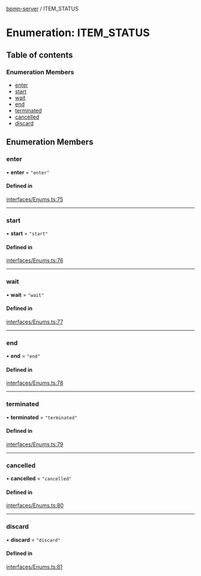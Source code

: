 [bpmn-server](../readme.md) / ITEM\_STATUS

# Enumeration: ITEM\_STATUS

## Table of contents

### Enumeration Members

- [enter](ITEM_STATUS.md#enter)
- [start](ITEM_STATUS.md#start)
- [wait](ITEM_STATUS.md#wait)
- [end](ITEM_STATUS.md#end)
- [terminated](ITEM_STATUS.md#terminated)
- [cancelled](ITEM_STATUS.md#cancelled)
- [discard](ITEM_STATUS.md#discard)

## Enumeration Members

### enter

• **enter** = ``"enter"``

#### Defined in

[interfaces/Enums.ts:75](https://github.com/bpmnServer/bpmn-server/blob/40582af/src/interfaces/Enums.ts#L75)

___

### start

• **start** = ``"start"``

#### Defined in

[interfaces/Enums.ts:76](https://github.com/bpmnServer/bpmn-server/blob/40582af/src/interfaces/Enums.ts#L76)

___

### wait

• **wait** = ``"wait"``

#### Defined in

[interfaces/Enums.ts:77](https://github.com/bpmnServer/bpmn-server/blob/40582af/src/interfaces/Enums.ts#L77)

___

### end

• **end** = ``"end"``

#### Defined in

[interfaces/Enums.ts:78](https://github.com/bpmnServer/bpmn-server/blob/40582af/src/interfaces/Enums.ts#L78)

___

### terminated

• **terminated** = ``"terminated"``

#### Defined in

[interfaces/Enums.ts:79](https://github.com/bpmnServer/bpmn-server/blob/40582af/src/interfaces/Enums.ts#L79)

___

### cancelled

• **cancelled** = ``"cancelled"``

#### Defined in

[interfaces/Enums.ts:80](https://github.com/bpmnServer/bpmn-server/blob/40582af/src/interfaces/Enums.ts#L80)

___

### discard

• **discard** = ``"discard"``

#### Defined in

[interfaces/Enums.ts:81](https://github.com/bpmnServer/bpmn-server/blob/40582af/src/interfaces/Enums.ts#L81)
